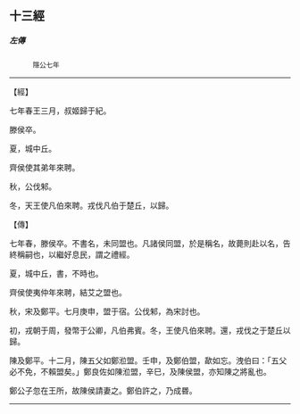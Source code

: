 

## 十三經

##### 左傳
　　　`隱公七年`

* * *

【經】

七年春王三月，叔姬歸于紀。

滕侯卒。

夏，城中丘。

齊侯使其弟年來聘。

秋，公伐邾。

冬，天王使凡伯來聘。戎伐凡伯于楚丘，以歸。

【傳】

七年春，滕侯卒。不書名，未同盟也。凡諸侯同盟，於是稱名，故薨則赴以名，告終稱嗣也，以繼好息民，謂之禮經。

夏，城中丘，書，不時也。

齊侯使夷仲年來聘，結艾之盟也。

秋，宋及鄭平。七月庚申，盟于宿。公伐邾，為宋討也。

初，戎朝于周，發幣于公卿，凡伯弗賓。冬，王使凡伯來聘。還，戎伐之于楚丘以歸。

陳及鄭平。十二月，陳五父如鄭涖盟。壬申，及鄭伯盟，歃如忘。洩伯曰：「五父必不免，不賴盟矣。」鄭良佐如陳涖盟，辛巳，及陳侯盟，亦知陳之將亂也。

鄭公子忽在王所，故陳侯請妻之。鄭伯許之，乃成昬。

* * *

